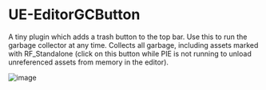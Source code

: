 # UE-EditorGCButton
A tiny plugin which adds a trash button to the top bar. Use this to run the garbage collector at any time. Collects all garbage, including assets marked with RF_Standalone (click on this button while PIE is not running to unload unreferenced assets from memory in the editor).

![image](https://github.com/user-attachments/assets/b00c313e-3e63-41ce-be20-37845d0ae9f8)
